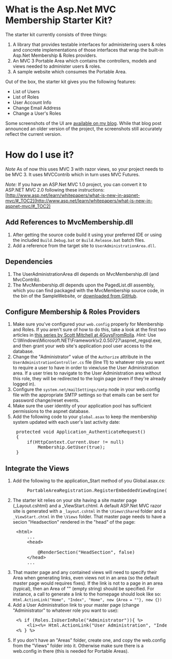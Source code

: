 # What is the Asp.Net MVC Membership Starter Kit?

The starter kit currently consists of three things:

1. A library that provides testable interfaces for administering users & roles and concrete implementations of those interfaces that wrap the built-in Asp.Net Membership & Roles providers.
2. An MVC 3 Portable Area which contains the controllers, models and views needed to administer users & roles.
3. A sample website which consumes the Portable Area.

Out of the box, the starter kit gives you the following features:

* List of Users
* List of Roles
* User Account Info
* Change Email Address
* Change a User's Roles

Some screenshots of the UI are [available on my blog](http://www.squaredroot.com/2009/08/07/mvcmembership-release-1-0/). While that blog post announced an older version of the project, the screenshots still accurately reflect the current version.

# How do I use it?

*Note* As of now this uses MVC 3 with razor views, so your project needs to be MVC 3. It uses MVCContrib which in turn uses MVC Futures.

*Note:* If you have an ASP.Net MVC 1.0 project, you can convert it to ASP.NET MVC 2.0 following these
instructions:
[http://www.asp.net/learn/whitepapers/what-is-new-in-aspnet-mvc/#_TOC2](http://www.asp.net/learn/whitepapers/what-is-new-in-aspnet-mvc/#_TOC2)

## Add References to MvcMembership.dll
  
1. After getting the source code build it using your preferred IDE or using the included `Build.Debug.bat` or `Build.Release.bat` batch files.
2. Add a reference from the target site to `UserAdministrationArea.dll`.

## Dependencies

1. The UserAdministrationArea dll depends on MvcMembership.dll (and MvcContrib).
1. The MvcMembership.dll depends upon the PagedList.dll assembly, which you can find packaged with the MvcMembership source code, in the bin of the SampleWebsite, or [downloaded from GitHub](http://github.com/TroyGoode/PagedList).

## Configure Membership & Roles Providers

1. Make sure you've configured your `web.config` properly for Membership and Roles. If you aren't sure of how to do this, take a look at the first two articles in [this series by Scott Mitchell at 4GuysFromRolla](http://www.4guysfromrolla.com/articles/120705-1.aspx). *Hint:* Use C:\Windows\Microsoft.NET\Framework\v2.0.50727\aspnet_regsql.exe, and then grant your web site's application pool user access to the database.
2. Change the "Administrator" value of the `Authorize` attribute in the `UserAdministrationController.cs` file (line 11) to whatever role you want to require a user to have in order to view/use the User Administration area. If a user tries to navigate to the User Administration area without this role, they will be redirected to the login page (even if they're already logged in).
3. Configure the `system.net/mailSettings/smtp` node in your web.config file with the appropriate SMTP settings so that emails can be sent for password change/reset events.
4. Make sure the user identity of your application pool has sufficient permissions to the aspnet database.
5. Add the following code to your `global.asax` to keep the membership system updated with each user's last activity date:
<pre>
    protected void Application_AuthenticateRequest()
    {
        if(HttpContext.Current.User != null)
            Membership.GetUser(true);
    }
</pre>

## Integrate the Views

1. Add the following to the application_Start method of you Global.asax.cs:
<pre>
        PortableAreaRegistration.RegisterEmbeddedViewEngine();
</pre>
2. The starter kit relies on your site having a site master page (_Layout.cshtml) and a _ViewStart.chtml. A default ASP.Net MVC razor site is generated with a `_layout.cshtml` in the `\Views\Shared` folder and a `_ViewStart.chtml` in the `\Views` folder. That master page needs to have a secion "Headsection" rendered in the "head" of the page:
<pre>
    &lt;html&gt;
        ...
        &lt;head&gt;
            <!-- links to stylesheets and javascript go here --!>
            @RenderSection("HeadSection", false)
        &lt;/head&gt;
        ...
</pre>
3. That master page and any contained views will need to specify their Area when generating links, even views not in an area (so the default master page would requires fixes). If the link is not to a page in an area (typical), then an Area of "" (empty string) should be specified. For instance, a call to generate a link to the homepage should look like so:
    `Html.ActionLink("Home", "Index", "Home", new {Area = ""}, new {})`
4. Add a User Administration link to your master page (change "Administrator" to whatever role you want to use):
<pre>
    &lt;% if (Roles.IsUserInRole("Administrator")){ %&gt;
        &lt;li&gt;&lt;%= Html.ActionLink("User Administration", "Index", "UserAdministration", new { Area = "UserAdministration" }, new { })%&gt;&lt;/li&gt;
    &lt;% } %&gt;
</pre>
5. If you don't have an "Areas" folder, create one, and copy the web.config from the "Views" folder into it. Otherwise make sure there is a web.config in there (this is needed for Portable Areas).